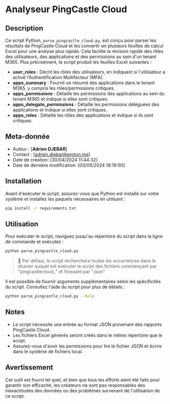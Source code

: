 # Analyseur PingCastle Cloud

## Description

Ce script Python, `parse_pingcastle_cloud.py`, est conçu pour parser les résultats de PingCastle Cloud et les convertir en plusieurs feuilles de calcul Excel pour une analyse plus rapide. Cela facilite la révision rapide des rôles des utilisateurs, des applications et des permissions au sein d'un tenant M365. Plus précisément, le script produit les feuilles Excel suivantes :

- **user_roles** : Décrit les rôles des utilisateurs, en indiquant si l'utilisateur a activé l'Authentification Multifacteur (MFA).
- **apps_summary** : Fournit un résumé des applications dans le tenant M365, y compris les rôles/permissions critiques.
- **apps_permissions** : Détaille les permissions des applications au sein du tenant M365 et indique si elles sont critiques.
- **apps_delegate_permissions** : Détaille les permissions déléguées des applications et indique si elles sont critiques.
- **apps_roles** : Détaille les rôles des applications et indique si ils sont critiques.

## Meta-donnée

- Auteur : [**Adrien DJEBAR**]
- Contact : [[adrien.djebar@proton.me](mailto:adrien.djebar@proton.me)]
- Date de création: [30/04/2024 11:44:32]
- Date de dernière modification: [03/05/2024 18:19:50]

## Installation

Avant d'exécuter le script, assurez-vous que Python est installé sur votre système et installez les paquets nécessaires en utilisant :

```bash
pip install -r requirements.txt
```

## Utilisation

Pour exécuter le script, naviguez jusqu'au répertoire du script dans la ligne de commande et exécutez :

```bash
python parse_pingcastle_cloud.py
```

> 🔎 Par défaut, le script recherchera toutes les occurrences dans le dossier auquel est exécuter le script des fichiers commençant par "pingcastlecloud_" et finissant par ".json"

Il est possible de fournir arguments supplémentaires selon les spécificités du script. Consultez l'aide du script pour plus de détails :

```bash
python parse_pingcastle_cloud.py --help
```

## Notes

- Le script nécessite une entrée au format JSON provenant des rapports PingCastle Cloud.
- Les fichiers Excel générés seront créés dans le même répertoire que le script.
- Assurez-vous d'avoir les permissions pour lire le fichier JSON et écrire dans le système de fichiers local.

## Avertissement

Cet outil est fourni tel quel, et bien que tous les efforts aient été faits pour garantir son efficacité, les créateurs ne sont pas responsables des inexactitudes des données ou des problèmes survenant de l'utilisation de ce script.
